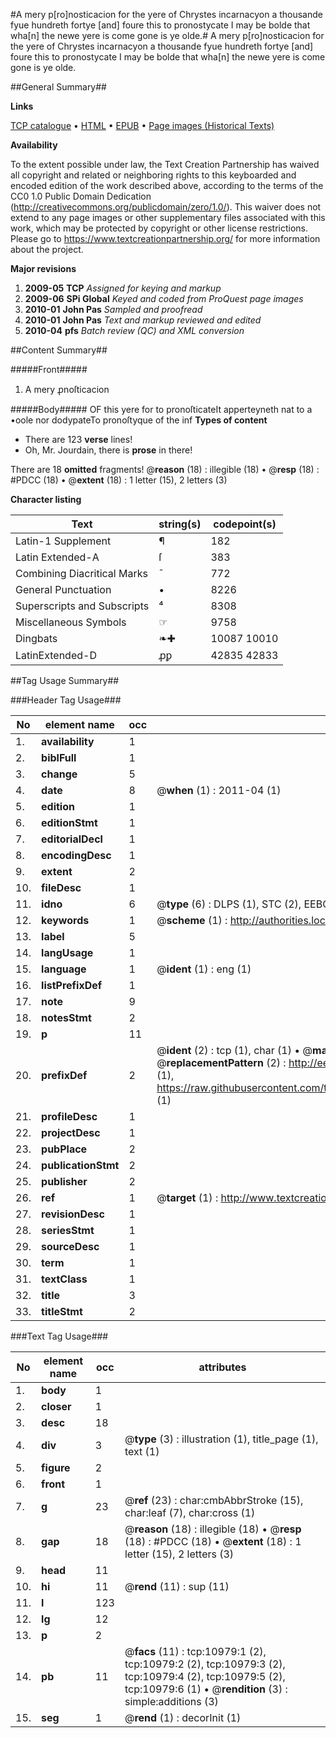 #A mery p[ro]nosticacion for the yere of Chrystes incarnacyon a thousande fyue hundreth fortye [and] foure this to pronostycate I may be bolde that wha[n] the newe yere is come gone is ye olde.#
A mery p[ro]nosticacion for the yere of Chrystes incarnacyon a thousande fyue hundreth fortye [and] foure this to pronostycate I may be bolde that wha[n] the newe yere is come gone is ye olde.

##General Summary##

**Links**

[TCP catalogue](http://www.ota.ox.ac.uk/tcp/)  • 
[HTML](http://tei.it.ox.ac.uk/tcp/Texts-HTML/free/A17/A17066.html)  • 
[EPUB](http://tei.it.ox.ac.uk/tcp/Texts-EPUB/free/A17/A17066.epub) • 
[Page images (Historical Texts)](https://historicaltexts.jisc.ac.uk/eebo-99846042e)

**Availability**

To the extent possible under law, the Text Creation Partnership has waived all copyright and related or neighboring rights to this keyboarded and encoded edition of the work described above, according to the terms of the CC0 1.0 Public Domain Dedication (http://creativecommons.org/publicdomain/zero/1.0/). This waiver does not extend to any page images or other supplementary files associated with this work, which may be protected by copyright or other license restrictions. Please go to https://www.textcreationpartnership.org/ for more information about the project.

**Major revisions**

1. __2009-05__ __TCP__ *Assigned for keying and markup*
1. __2009-06__ __SPi Global__ *Keyed and coded from ProQuest page images*
1. __2010-01__ __John Pas__ *Sampled and proofread*
1. __2010-01__ __John Pas__ *Text and markup reviewed and edited*
1. __2010-04__ __pfs__ *Batch review (QC) and XML conversion*

##Content Summary##

#####Front#####

1. A mery ꝓnoſticacion

#####Body#####
OF this yere for to pronoſticateIt apperteyneth nat to a •oole nor dodypateTo pronoſtyque of the inf
**Types of content**

  * There are 123 **verse** lines!
  * Oh, Mr. Jourdain, there is **prose** in there!

There are 18 **omitted** fragments! 
 @__reason__ (18) : illegible (18)  •  @__resp__ (18) : #PDCC (18)  •  @__extent__ (18) : 1 letter (15), 2 letters (3)

**Character listing**


|Text|string(s)|codepoint(s)|
|---|---|---|
|Latin-1 Supplement|¶|182|
|Latin Extended-A|ſ|383|
|Combining             Diacritical Marks|̄|772|
|General Punctuation|•|8226|
|Superscripts             and Subscripts|⁴|8308|
|Miscellaneous Symbols|☞|9758|
|Dingbats|❧✚|10087 10010|
|LatinExtended-D|ꝓꝑ|42835 42833|

##Tag Usage Summary##

###Header Tag Usage###

|No|element name|occ|attributes|
|---|---|---|---|
|1.|__availability__|1||
|2.|__biblFull__|1||
|3.|__change__|5||
|4.|__date__|8| @__when__ (1) : 2011-04 (1)|
|5.|__edition__|1||
|6.|__editionStmt__|1||
|7.|__editorialDecl__|1||
|8.|__encodingDesc__|1||
|9.|__extent__|2||
|10.|__fileDesc__|1||
|11.|__idno__|6| @__type__ (6) : DLPS (1), STC (2), EEBO-CITATION (1), PROQUEST (1), VID (1)|
|12.|__keywords__|1| @__scheme__ (1) : http://authorities.loc.gov/ (1)|
|13.|__label__|5||
|14.|__langUsage__|1||
|15.|__language__|1| @__ident__ (1) : eng (1)|
|16.|__listPrefixDef__|1||
|17.|__note__|9||
|18.|__notesStmt__|2||
|19.|__p__|11||
|20.|__prefixDef__|2| @__ident__ (2) : tcp (1), char (1)  •  @__matchPattern__ (2) : ([0-9\-]+):([0-9IVX]+) (1), (.+) (1)  •  @__replacementPattern__ (2) : http://eebo.chadwyck.com/downloadtiff?vid=$1&page=$2 (1), https://raw.githubusercontent.com/textcreationpartnership/Texts/master/tcpchars.xml#$1 (1)|
|21.|__profileDesc__|1||
|22.|__projectDesc__|1||
|23.|__pubPlace__|2||
|24.|__publicationStmt__|2||
|25.|__publisher__|2||
|26.|__ref__|1| @__target__ (1) : http://www.textcreationpartnership.org/docs/. (1)|
|27.|__revisionDesc__|1||
|28.|__seriesStmt__|1||
|29.|__sourceDesc__|1||
|30.|__term__|1||
|31.|__textClass__|1||
|32.|__title__|3||
|33.|__titleStmt__|2||


###Text Tag Usage###

|No|element name|occ|attributes|
|---|---|---|---|
|1.|__body__|1||
|2.|__closer__|1||
|3.|__desc__|18||
|4.|__div__|3| @__type__ (3) : illustration (1), title_page (1), text (1)|
|5.|__figure__|2||
|6.|__front__|1||
|7.|__g__|23| @__ref__ (23) : char:cmbAbbrStroke (15), char:leaf (7), char:cross (1)|
|8.|__gap__|18| @__reason__ (18) : illegible (18)  •  @__resp__ (18) : #PDCC (18)  •  @__extent__ (18) : 1 letter (15), 2 letters (3)|
|9.|__head__|11||
|10.|__hi__|11| @__rend__ (11) : sup (11)|
|11.|__l__|123||
|12.|__lg__|12||
|13.|__p__|2||
|14.|__pb__|11| @__facs__ (11) : tcp:10979:1 (2), tcp:10979:2 (2), tcp:10979:3 (2), tcp:10979:4 (2), tcp:10979:5 (2), tcp:10979:6 (1)  •  @__rendition__ (3) : simple:additions (3)|
|15.|__seg__|1| @__rend__ (1) : decorInit (1)|
